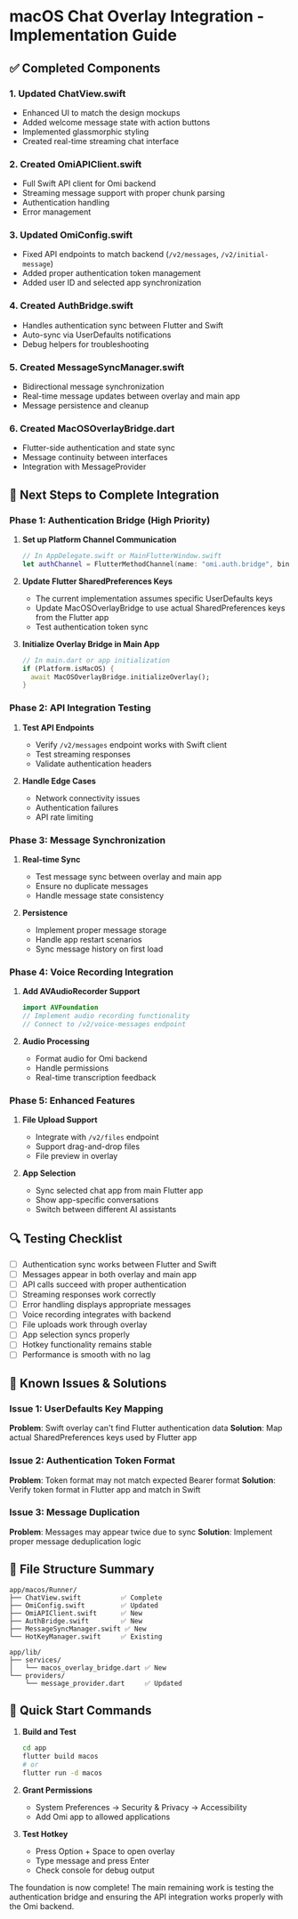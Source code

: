# macOS Chat Overlay Integration - Implementation Guide

## ✅ Completed Components

### 1. **Updated ChatView.swift**
- Enhanced UI to match the design mockups
- Added welcome message state with action buttons
- Implemented glassmorphic styling
- Created real-time streaming chat interface

### 2. **Created OmiAPIClient.swift**
- Full Swift API client for Omi backend
- Streaming message support with proper chunk parsing
- Authentication handling
- Error management

### 3. **Updated OmiConfig.swift**  
- Fixed API endpoints to match backend (`/v2/messages`, `/v2/initial-message`)
- Added proper authentication token management
- Added user ID and selected app synchronization

### 4. **Created AuthBridge.swift**
- Handles authentication sync between Flutter and Swift
- Auto-sync via UserDefaults notifications
- Debug helpers for troubleshooting

### 5. **Created MessageSyncManager.swift**
- Bidirectional message synchronization
- Real-time message updates between overlay and main app
- Message persistence and cleanup

### 6. **Created MacOSOverlayBridge.dart**
- Flutter-side authentication and state sync
- Message continuity between interfaces
- Integration with MessageProvider

## 🔧 Next Steps to Complete Integration

### Phase 1: Authentication Bridge (High Priority)

1. **Set up Platform Channel Communication**
   ```swift
   // In AppDelegate.swift or MainFlutterWindow.swift
   let authChannel = FlutterMethodChannel(name: "omi.auth.bridge", binaryMessenger: controller.engine.binaryMessenger)
   ```

2. **Update Flutter SharedPreferences Keys**
   - The current implementation assumes specific UserDefaults keys
   - Update MacOSOverlayBridge to use actual SharedPreferences keys from the Flutter app
   - Test authentication token sync

3. **Initialize Overlay Bridge in Main App**
   ```dart
   // In main.dart or app initialization
   if (Platform.isMacOS) {
     await MacOSOverlayBridge.initializeOverlay();
   }
   ```

### Phase 2: API Integration Testing

1. **Test API Endpoints**
   - Verify `/v2/messages` endpoint works with Swift client
   - Test streaming responses
   - Validate authentication headers

2. **Handle Edge Cases**
   - Network connectivity issues
   - Authentication failures
   - API rate limiting

### Phase 3: Message Synchronization

1. **Real-time Sync**
   - Test message sync between overlay and main app
   - Ensure no duplicate messages
   - Handle message state consistency

2. **Persistence**
   - Implement proper message storage
   - Handle app restart scenarios
   - Sync message history on first load

### Phase 4: Voice Recording Integration

1. **Add AVAudioRecorder Support**
   ```swift
   import AVFoundation
   // Implement audio recording functionality
   // Connect to /v2/voice-messages endpoint
   ```

2. **Audio Processing**
   - Format audio for Omi backend
   - Handle permissions
   - Real-time transcription feedback

### Phase 5: Enhanced Features

1. **File Upload Support**
   - Integrate with `/v2/files` endpoint
   - Support drag-and-drop files
   - File preview in overlay

2. **App Selection**
   - Sync selected chat app from main Flutter app
   - Show app-specific conversations
   - Switch between different AI assistants

## 🔍 Testing Checklist

- [ ] Authentication sync works between Flutter and Swift
- [ ] Messages appear in both overlay and main app
- [ ] API calls succeed with proper authentication
- [ ] Streaming responses work correctly
- [ ] Error handling displays appropriate messages
- [ ] Voice recording integrates with backend
- [ ] File uploads work through overlay
- [ ] App selection syncs properly
- [ ] Hotkey functionality remains stable
- [ ] Performance is smooth with no lag

## 🐛 Known Issues & Solutions

### Issue 1: UserDefaults Key Mapping
**Problem**: Swift overlay can't find Flutter authentication data
**Solution**: Map actual SharedPreferences keys used by Flutter app

### Issue 2: Authentication Token Format
**Problem**: Token format may not match expected Bearer format
**Solution**: Verify token format in Flutter app and match in Swift

### Issue 3: Message Duplication
**Problem**: Messages may appear twice due to sync
**Solution**: Implement proper message deduplication logic

## 📁 File Structure Summary

```
app/macos/Runner/
├── ChatView.swift          ✅ Complete
├── OmiConfig.swift         ✅ Updated
├── OmiAPIClient.swift      ✅ New
├── AuthBridge.swift        ✅ New
├── MessageSyncManager.swift ✅ New
└── HotKeyManager.swift     ✅ Existing

app/lib/
├── services/
│   └── macos_overlay_bridge.dart ✅ New
└── providers/
    └── message_provider.dart     ✅ Updated
```

## 🚀 Quick Start Commands

1. **Build and Test**
   ```bash
   cd app
   flutter build macos
   # or
   flutter run -d macos
   ```

2. **Grant Permissions**
   - System Preferences → Security & Privacy → Accessibility
   - Add Omi app to allowed applications

3. **Test Hotkey**
   - Press Option + Space to open overlay
   - Type message and press Enter
   - Check console for debug output

The foundation is now complete! The main remaining work is testing the authentication bridge and ensuring the API integration works properly with the Omi backend.

